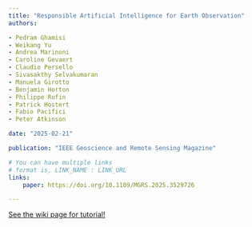 ```yaml
---
title: "Responsible Artificial Intelligence for Earth Observation"
authors:

- Pedram Ghamisi
- Weikang Yu
- Andrea Marinoni
- Caroline Gevaert
- Claudio Persello
- Sivasakthy Selvakumaran
- Manuela Girotto
- Benjamin Horton
- Philippe Rufin
- Patrick Hostert
- Fabio Pacifici
- Peter Atkinson

date: "2025-02-21"

publication: "IEEE Geoscience and Remote Sensing Magazine"

# You can have multiple links
# format is, LINK_NAME : LINK_URL
links:
    paper: https://doi.org/10.1109/MGRS.2025.3529726

---
```



[See the wiki page for tutorial!](https://github.com/hadisinaee/avicenna/wiki)